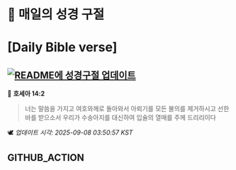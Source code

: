 # 🙏 매일의 성경 구절
# [Daily Bible verse]
## [![README에 성경구절 업데이트](https://github.com/DONGSUKA/first_test/actions/workflows/update-readme-bible.yml/badge.svg)](https://github.com/DONGSUKA/first_test/actions/workflows/update-readme-bible.yml)
<!-- START_BIBLE_VERSE -->
📖 **호세아 14:2**
> 너는 말씀을 가지고 여호와께로 돌아와서 아뢰기를 모든 불의를 제거하시고 선한 바를 받으소서 우리가 수송아지를 대신하여 입술의 열매를 주께 드리리이다

🕊️ _업데이트 시각: 2025-09-08 03:50:57 KST_
  <!-- END_BIBLE_VERSE -->
## GITHUB_ACTION
